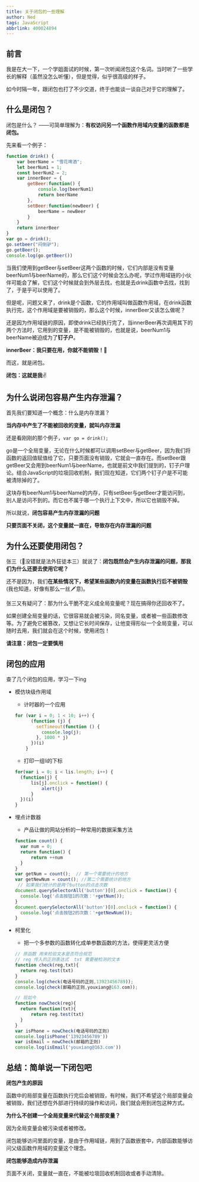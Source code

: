 ```yaml
---
title: 关于闭包的一些理解
author: Ned
tags: JavaScript
abbrlink: 400024894
---
```


## 前言

我是在大一下，一个学姐面试的时候，第一次听闻闭包这个名词。当时听了一些学长的解释（虽然没怎么听懂），但是觉得，似乎很高级的样子。

如今时隔一年，跟闭包也打了不少交道，终于也能谈一谈自己对于它的理解了。

## 什么是闭包？

<!-- more -->

闭包是什么？ ——可简单理解为：**有权访问另一个函数作用域内变量的函数都是闭包。**

先来看一个例子：

```javascript
function drink() {
	var beerName = "雪花啤酒";
	let beerNum1 = 1;
	const beerNum2 = 2;
	var innerBeer = {
		getBeer:function() {
			console.log(beerNum1)
			return beerName
		},
		setBeer:function(newBeer) {
			beerName = newBeer
		}
	}
	return innerBeer
}
var go = drink();
go.setbeer("闷倒驴");
go.getBeer();
console.log(go.getBeer())
```

当我们使用到getBeer与setBeer这两个函数的时候，它们内部是没有变量beerNum1与beerName的，那么它们这个时候会怎么办呢，学过作用域链的小伙伴可能会了解，它们这个时候就会到外层去找，也就是去drink函数中去找，找到了，于是乎可以使用了。

但是呢，问题又来了，drink是个函数，它的作用域叫做函数作用域，在drink函数执行完，这个作用域是要被销毁的，那么这个时候，innerBeer又该怎么做呢？

还是因为作用域链的原因，即使drink已经执行完了，当innerBeer再次调用其下的两个方法时，它用到的变量，是不能被销毁的，也就是说，beerNum1与beerName被迫成为了**钉子户**。

**innerBeer：我只要在用，你就不能销毁！**🤣

而这，就是闭包。

**闭包：这就是我**✌

## 为什么说闭包容易产生内存泄漏？

首先我们要知道一个概念：什么是内存泄漏？

**当内存中产生了不能被回收的变量，就叫内存泄漏**

还是看刚刚的那个例子，`var go = drink();`

go是一个全局变量，无论在什么时候都可以调用setBeer与getBeer，因为我们将函数的返回值赋值给了它，只要页面没有销毁，它就会一直存在。而setBeer跟getBeer又会用到beerNum1与beerName，也就是前文中我们提到的，钉子户理论。结合JavaScript的垃圾回收机制，我们现在知道，它们两个钉子户是不可能被清除掉的了。

这块存有beerNum1与beerName的内存，只有setBeer与getBeer才能访问到，别人是访问不到的。而它也不属于哪一个执行上下文中，所以它也销毁不掉。

所以就说，**闭包容易产生内存泄漏的问题**

**只要页面不关闭，这个变量就一直在，导致存在内存泄漏的问题**

## 为什么还要使用闭包？

张三（👀没错就是法外狂徒本三）就说了：**闭包既然会产生内存泄漏的问题，那我们为什么还要去使用它呢？**

还不是因为，我们**在某些情况下，希望某些函数内的变量在函数执行后不被销毁**(我也知道，好像有那么一丝🗡意)。

张三又有疑问了：那为什么干脆不定义成全局变量呢？现在搞得你还回收不了。

如果创建全局变量的话，它很容易就会被污染，同名变量，或者被一些函数修改等。为了避免它被篡改，又想让它长时间保存，让他变得形似一个全局变量，可以随时去用，我们就会在这个时候，使用闭包！

**请注意：闭包一定要慎用**

## 闭包的应用

查了几个闭包的应用，学习一下ing

- 模仿块级作用域

  - 计时器的一个应用

  ```javascript
  for (var i = 0; 1 < 10; i++) {
        (function (j) {
          setTimeout(function () {
            console.log(j);
          }, 1000 * j)
        })(i)
      }
  ```

  - 打印一组li的下标

  ```javascript
  for(var i = 0; i < lis.length; i++) {
  	(function(j) {
  		lis[j].onclick = function() {
  			alert(j)
  		}
  	})(i)
  }
  ```



- 埋点计数器

  - 产品让做的网站分析的一种常用的数据采集方法

  ```javascript
  function count() {
  	var num = 0;
  	return function() {
  		return ++num
  	}
  }
  var getNum = count();  // 第一个需要统计的地方
  var getNewNum = count(); //第二个需要统计的地方
   // 如果我们统计的是两个button的点击次数
  document.querySelectorAll('button')[0].onclick = function() {
   	console.log('点击按钮1的次数：'+getNum());
  }
  document.querySelectorAll('button')[0].onclick = function() {
   	console.log('点击按钮2的次数：'+getNewNum());
  }
  ```

- 柯里化

  - 把一个多参数的函数转化成单参数函数的方法，使得更灵活方便

  ```javascript
  // 原函数 用来检验文本是否符合规范
  // reg 传入的正则表达式  txt 需要被检测的文本
  function check(reg,txt){
  	return reg.test(txt)
  }
  console.log(check(电话号码的正则,13923456789));
  console.log(check(邮箱的正则,youxiang@163.com));
  
  // 现如今
  function nowCheck(reg){
  	return function(txt){
  		return reg.test(txt)
  	}
  }
  var isPhone = nowCheck(电话号码的正则)
  console.log(isPhone('13923456789'))
  var isEmail = nowCheck(邮箱的正则)
  console.log(isEmail('youxiang@163.com'))
  ```

## 总结：简单说一下闭包吧

**闭包产生的原因**

函数中的局部变量在函数执行完后会被销毁，有时候，我们不希望这个局部变量会被销毁，我们还想在外部进行持续的操作和访问，我们就会用到闭包这种方式。

**为什么不创建一个全局变量来代替这个局部变量？**

因为全局变量会被污染或者被修改。

闭包能够访问里面的变量，是由于作用域链，用到了函数嵌套中，内部函数能够访问父级函数作用域的变量这个理念。

**闭包能够造成内存泄漏**

页面不关闭，变量就一直在，不能被垃圾回收机制回收或者手动清除。
